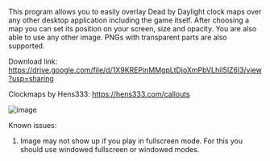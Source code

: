 This program allows you to easily overlay Dead by Daylight clock maps over any other desktop application including the game itself.
After choosing a map you can set its position on your screen, size and opacity.
You are also able to use any other image. PNGs with transparent parts are also supported.

Download link: https://drive.google.com/file/d/1X9KREPinMMgpLtDjoXmPbVLhiI5lZ6l3/view?usp=sharing

Clockmaps by Hens333: https://hens333.com/callouts

![image](https://github.com/emod108/DBD-Clock-Maps-Overlay/assets/91344595/30d10a06-1227-4944-b882-a4ee567dea6b)

Known issues:
1) Image may not show up if you play in fullscreen mode. For this you should use windowed fullscreen or windowed modes.
